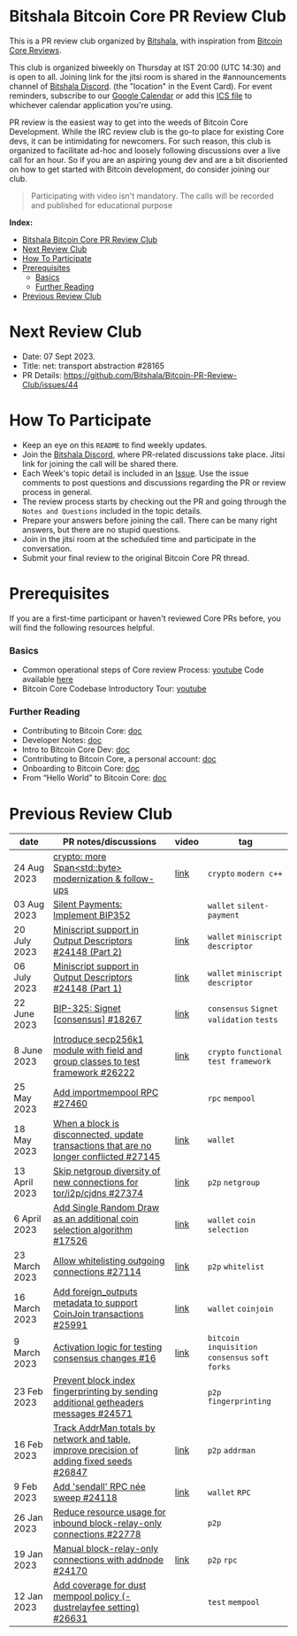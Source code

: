 # Bitshala Bitcoin Core PR Review Club

This is a PR review club organized by [Bitshala](https://www.bitshala.org/), with inspiration from [Bitcoin Core Reviews](https://bitcoincore.reviews/).

This club is organized biweekly on Thursday at IST 20:00 (UTC 14:30) and is open to all. Joining link for the jitsi room is shared in the  #announcements channel of [Bitshala Discord](https://discord.gg/atjEPVTdsQ). (the "location" in the Event Card). For event reminders, subscribe to our [Google Calendar](https://calendar.google.com/calendar/render?cid=1e2c7851addc2867f080e0baf593ed3a758d4af7fbf2118a509b916aaa1a31a1@group.calendar.google.com) or add this [ICS file](https://calendar.google.com/calendar/ical/1e2c7851addc2867f080e0baf593ed3a758d4af7fbf2118a509b916aaa1a31a1%40group.calendar.google.com/public/basic.ics) to whichever calendar application you're using.

PR review is the easiest way to get into the weeds of Bitcoin Core Development. While the IRC review club is the go-to place for existing Core devs, it can be intimidating for newcomers. For such reason, this club is organized to facilitate ad-hoc and loosely following discussions over a live call for an hour.
So if you are an aspiring young dev and are a bit disoriented on how to get started with Bitcoin development, do consider joining our club.

> Participating with video isn't mandatory.
> The calls will be recorded and published for educational purpose

**Index:**
- [Bitshala Bitcoin Core PR Review Club](#bitshala-bitcoin-core-pr-review-club)
- [Next Review Club](#next-review-club)
- [How To Participate](#how-to-participate)
- [Prerequisites](#prerequisites)
    - [Basics](#basics)
    - [Further Reading](#further-reading)
- [Previous Review Club](#previous-review-club)

# Next Review Club
- Date: 07 Sept 2023.
- Title:  net: transport abstraction #28165
- PR Details: https://github.com/Bitshala/Bitcoin-PR-Review-Club/issues/44

# How To Participate

 - Keep an eye on this `README` to find weekly updates.
 - Join the [Bitshala Discord](https://discord.gg/atjEPVTdsQ), where PR-related discussions take place. Jitsi link for joining the call will be shared there.
 - Each Week's topic detail is included in an [Issue](https://github.com/Bitshala/Bitcoin-Core-Review/issues). Use the issue comments to post questions and discussions regarding the PR or review process in general.
 - The review process starts by checking out the PR and going through the `Notes and Questions` included in the topic details.
 - Prepare your answers before joining the call. There can be many right answers, but there are no stupid questions.
 - Join in the jitsi room at the scheduled time and participate in the conversation.
 - Submit your final review to the original Bitcoin Core PR thread.

# Prerequisites

If you are a first-time participant or haven't reviewed Core PRs before, you will find the following resources helpful.

### Basics
 - Common operational steps of Core review Process: [youtube](https://youtu.be/n5CRJRqkAoc)
   Code available [here](./test-pr.sh)
 - Bitcoin Core Codebase Introductory Tour: [youtube](https://www.youtube.com/watch?v=MbinzItqsXI)

### Further Reading
 - Contributing to Bitcoin Core: [doc](https://github.com/bitcoin/bitcoin/blob/master/CONTRIBUTING.md)
 - Developer Notes: [doc](https://github.com/bitcoin/bitcoin/blob/master/doc/developer-notes.md)
 - Intro to Bitcoin Core Dev: [doc](https://bitcointechtalk.com/a-gentle-introduction-to-bitcoin-core-development-fdc95eaee6b8)
 - Contributing to Bitcoin Core, a personal account: [doc](https://bitcointechtalk.com/contributing-to-bitcoin-core-a-personal-account-35f3a594340b)
 - Onboarding to Bitcoin Core: [doc](https://medium.com/@amitiu/onboarding-to-bitcoin-core-7c1a83b20365)
 - From “Hello World” to Bitcoin Core: [doc](https://rajarshi149.medium.com/from-hello-world-to-bitcoin-core-dd233ce99f72)

# Previous Review Club

| date          | PR notes/discussions                                                                                                                                           | video                                | tag                                            |
|---------------|----------------------------------------------------------------------------------------------------------------------------------------------------------------|--------------------------------------|------------------------------------------------|
| 24 Aug 2023   | [crypto: more Span\<std::byte> modernization & follow-ups](https://github.com/Bitshala/Bitcoin-PR-Review-Club/discussions/43)                                                         |  [link](https://youtu.be/Pb-IPHv3lCg?si=gj5vPqfdQ5AbtzHc)                                     | `crypto` `modern c++`                      |
| 03 Aug 2023   | [Silent Payments: Implement BIP352](https://github.com/Bitshala/Bitcoin-PR-Review-Club/discussions/41)                                                         |                                      | `wallet` `silent-payment`                      |
| 20 July 2023  | [Miniscript support in Output Descriptors #24148 (Part 2)](https://github.com/Bitshala/Bitcoin-PR-Review-Club/discussions/36)                                  | [link](https://youtu.be/WRvhLYLZ_Rw?si=paFQfY7CHsVoTvWU)                                   | `wallet` `miniscript` `descriptor`             |
| 06 July 2023  | [Miniscript support in Output Descriptors #24148 (Part 1)](https://github.com/Bitshala/Bitcoin-PR-Review-Club/discussions/36)                                  | [link](https://youtu.be/3q3hlSauoW4) | `wallet` `miniscript` `descriptor`             |
| 22 June 2023  | [BIP-325: Signet [consensus] #18267](https://github.com/Bitshala/Bitcoin-PR-Review-Club/discussions/34)                                                        | [link](https://youtu.be/_IYvHhGmEXU) | `consensus` `Signet` `validation` `tests`      |
| 8 June 2023   | [Introduce secp256k1 module with field and group classes to test framework #26222](https://github.com/Bitshala/Bitcoin-PR-Review-Club/discussions/32)          | [link](https://youtu.be/jdRbTmekF8U) | `crypto` `functional test framework`           |
| 25 May 2023   | [Add importmempool RPC #27460](https://github.com/Bitshala/Bitcoin-PR-Review-Club/discussions/28)                                                              |                                      | `rpc` `mempool`                                |
| 18 May 2023   | [When a block is disconnected, update transactions that are no longer conflicted #27145](https://github.com/Bitshala/Bitcoin-PR-Review-Club/discussions/27)    | [link](https://youtu.be/hW1IYpnwzAw) | `wallet`                                       |
| 13 April 2023 | [Skip netgroup diversity of new connections for tor/i2p/cjdns #27374](https://github.com/Bitshala/Bitcoin-PR-Review-Club/discussions/24)                       | [link](https://youtu.be/IbU3fAkumJk) | `p2p` `netgroup`                               |
| 6 April 2023  | [Add Single Random Draw as an additional coin selection algorithm #17526](https://github.com/Bitshala/Bitcoin-PR-Review-Club/discussions/22)                   | [link](https://youtu.be/yY2NNIb0YCo) | `wallet` `coin selection`                      |
| 23 March 2023 | [Allow whitelisting outgoing connections #27114](https://github.com/Bitshala/Bitcoin-PR-Review-Club/discussions/20)                                            | [link](https://youtu.be/EYPfGw9Z14w) | `p2p` `whitelist`                              |
| 16 March 2023 | [Add foreign_outputs metadata to support CoinJoin transactions #25991](https://github.com/Bitshala/Bitcoin-PR-Review-Club/discussions/18)                      | [link](https://youtu.be/oE3pQMK1oTk) | `wallet` `coinjoin`                            |
| 9 March 2023  | [Activation logic for testing consensus changes #16](https://github.com/Bitshala/Bitcoin-PR-Review-Club/discussions/16)                                        | [link](https://youtu.be/gXPKYZujeJE) | `bitcoin inquisition` `consensus` `soft forks` |
| 23 Feb 2023   | [Prevent block index fingerprinting by sending additional getheaders messages #24571](https://github.com/Bitshala/Bitcoin-PR-Review-Club/discussions/14)       |                                      | `p2p` `fingerprinting`                         |
| 16 Feb 2023   | [Track AddrMan totals by network and table, improve precision of adding fixed seeds #26847](https://github.com/Bitshala/Bitcoin-PR-Review-Club/discussions/12) | [link](https://youtu.be/fp5lmVss--Q) | `p2p` `addrman`                                |
| 9 Feb 2023    | [Add 'sendall' RPC née sweep #24118](https://github.com/Bitshala/Bitcoin-PR-Review-Club/discussions/10)                                                        | [link](https://youtu.be/BWIpr2bR1Iw) | `wallet` `RPC`                                 |
| 26 Jan 2023   | [Reduce resource usage for inbound block-relay-only connections #22778](https://github.com/Bitshala/Bitcoin-PR-Review-Club/discussions/8)                      |                                      | `p2p`                                          |
| 19 Jan 2023   | [Manual block-relay-only connections with addnode #24170](https://github.com/Bitshala/Bitcoin-PR-Review-Club/discussions/4)                                    | [link](https://youtu.be/4YCUHsfFazQ) | `p2p` `rpc`                                    |
| 12 Jan 2023   | [Add coverage for dust mempool policy (-dustrelayfee setting) #26631 ](https://github.com/Bitshala/Bitcoin-PR-Review-Club/discussions/7)                       |                                      | `test` `mempool`                               |
